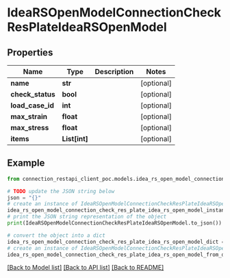 # IdeaRSOpenModelConnectionCheckResPlateIdeaRSOpenModel


## Properties

Name | Type | Description | Notes
------------ | ------------- | ------------- | -------------
**name** | **str** |  | [optional] 
**check_status** | **bool** |  | [optional] 
**load_case_id** | **int** |  | [optional] 
**max_strain** | **float** |  | [optional] 
**max_stress** | **float** |  | [optional] 
**items** | **List[int]** |  | [optional] 

## Example

```python
from connection_restapi_client_poc.models.idea_rs_open_model_connection_check_res_plate_idea_rs_open_model import IdeaRSOpenModelConnectionCheckResPlateIdeaRSOpenModel

# TODO update the JSON string below
json = "{}"
# create an instance of IdeaRSOpenModelConnectionCheckResPlateIdeaRSOpenModel from a JSON string
idea_rs_open_model_connection_check_res_plate_idea_rs_open_model_instance = IdeaRSOpenModelConnectionCheckResPlateIdeaRSOpenModel.from_json(json)
# print the JSON string representation of the object
print(IdeaRSOpenModelConnectionCheckResPlateIdeaRSOpenModel.to_json())

# convert the object into a dict
idea_rs_open_model_connection_check_res_plate_idea_rs_open_model_dict = idea_rs_open_model_connection_check_res_plate_idea_rs_open_model_instance.to_dict()
# create an instance of IdeaRSOpenModelConnectionCheckResPlateIdeaRSOpenModel from a dict
idea_rs_open_model_connection_check_res_plate_idea_rs_open_model_from_dict = IdeaRSOpenModelConnectionCheckResPlateIdeaRSOpenModel.from_dict(idea_rs_open_model_connection_check_res_plate_idea_rs_open_model_dict)
```
[[Back to Model list]](../README.md#documentation-for-models) [[Back to API list]](../README.md#documentation-for-api-endpoints) [[Back to README]](../README.md)


